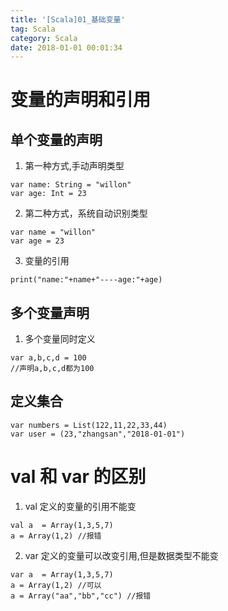 ```yaml
---
title: '[Scala]01_基础变量'
tag: Scala
category: Scala
date: 2018-01-01 00:01:34
---
```


# 变量的声明和引用

## 单个变量的声明

1. 第一种方式,手动声明类型
```
var name: String = "willon"
var age: Int = 23
```
2. 第二种方式，系统自动识别类型
```
var name = "willon"
var age = 23
```
3. 变量的引用
```
print("name:"+name+"----age:"+age)
```

## 多个变量声明

1. 多个变量同时定义
```
var a,b,c,d = 100
//声明a,b,c,d都为100
```

## 定义集合

```
var numbers = List(122,11,22,33,44)
var user = (23,"zhangsan","2018-01-01")
```


# val 和 var 的区别

1. val 定义的变量的引用不能变
```
val a  = Array(1,3,5,7)
a = Array(1,2) //报错
```
2. var 定义的变量可以改变引用,但是数据类型不能变
```
var a  = Array(1,3,5,7)
a = Array(1,2) //可以
a = Array("aa","bb","cc") //报错
```
